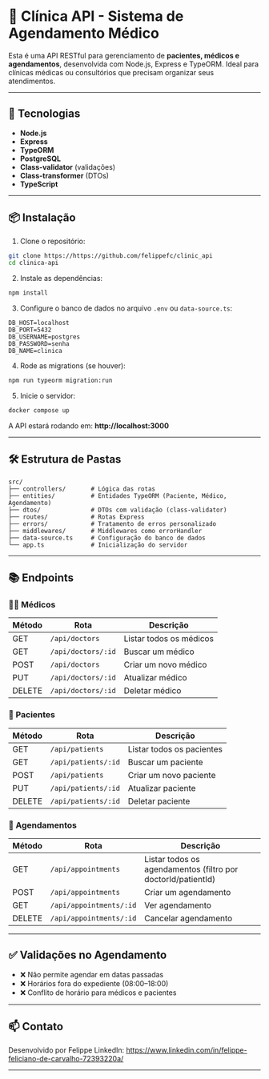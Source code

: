 # 🏥 Clínica API - Sistema de Agendamento Médico

Esta é uma API RESTful para gerenciamento de **pacientes, médicos e agendamentos**, desenvolvida com Node.js, Express e TypeORM. Ideal para clínicas médicas ou consultórios que precisam organizar seus atendimentos.

---

## 🚀 Tecnologias

- **Node.js**
- **Express**
- **TypeORM**
- **PostgreSQL**
- **Class-validator** (validações)
- **Class-transformer** (DTOs)
- **TypeScript**

---

## 📦 Instalação

1. Clone o repositório:

```bash
git clone https://https://github.com/felippefc/clinic_api
cd clinica-api
```

2. Instale as dependências:

```bash
npm install
```

3. Configure o banco de dados no arquivo `.env` ou `data-source.ts`:

```env
DB_HOST=localhost
DB_PORT=5432
DB_USERNAME=postgres
DB_PASSWORD=senha
DB_NAME=clinica
```

4. Rode as migrations (se houver):

```bash
npm run typeorm migration:run
```

5. Inicie o servidor:

```bash
docker compose up
```

A API estará rodando em: **http://localhost:3000**

---

## 🛠️ Estrutura de Pastas

```
src/
├── controllers/       # Lógica das rotas
├── entities/          # Entidades TypeORM (Paciente, Médico, Agendamento)
├── dtos/              # DTOs com validação (class-validator)
├── routes/            # Rotas Express
├── errors/            # Tratamento de erros personalizado
├── middlewares/       # Middlewares como errorHandler
├── data-source.ts     # Configuração do banco de dados
└── app.ts             # Inicialização do servidor
```

---

## 📚 Endpoints

### 🧑‍⚕️ Médicos
| Método | Rota | Descrição |
|--------|------|-----------|
| GET | `/api/doctors` | Listar todos os médicos |
| GET | `/api/doctors/:id` | Buscar um médico |
| POST | `/api/doctors` | Criar um novo médico |
| PUT | `/api/doctors/:id` | Atualizar médico |
| DELETE | `/api/doctors/:id` | Deletar médico |

### 🧑 Pacientes
| Método | Rota | Descrição |
|--------|------|-----------|
| GET | `/api/patients` | Listar todos os pacientes |
| GET | `/api/patients/:id` | Buscar um paciente |
| POST | `/api/patients` | Criar um novo paciente |
| PUT | `/api/patients/:id` | Atualizar paciente |
| DELETE | `/api/patients/:id` | Deletar paciente |

### 📅 Agendamentos
| Método | Rota | Descrição |
|--------|------|-----------|
| GET | `/api/appointments` | Listar todos os agendamentos (filtro por doctorId/patientId) |
| POST | `/api/appointments` | Criar um agendamento |
| GET | `/api/appointments/:id` | Ver agendamento |
| DELETE | `/api/appointments/:id` | Cancelar agendamento |

---

## ✅ Validações no Agendamento

- ❌ Não permite agendar em datas passadas
- ❌ Horários fora do expediente (08:00–18:00)
- ❌ Conflito de horário para médicos e pacientes

---

## 📫 Contato

Desenvolvido por Felippe 
LinkedIn: https://www.linkedin.com/in/felippe-feliciano-de-carvalho-72393220a/

---
